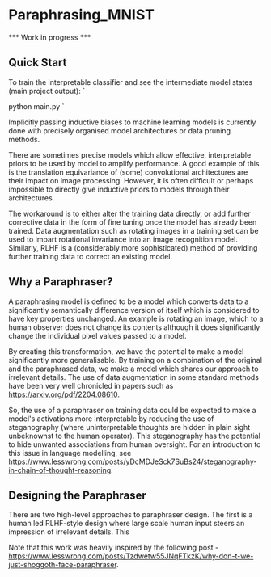 # Paraphrasing_MNIST
*** Work in progress ***

## Quick Start

To train the interpretable classifier and see the intermediate model states (main project output):
`

python main.py
`

Implicitly passing inductive biases to machine learning models is currently done with precisely organised model architectures or data pruning methods.

There are sometimes precise models which allow effective, interpretable priors to be used by model to amplify performance. A good example of this is the translation equivariance of (some) convolutional architectures are their impact on image processing. However, it is often difficult or perhaps impossible to directly give inductive priors to models through their architectures.

The workaround is to either alter the training data directly, or add further corrective data in the form of fine tuning once the model has already been trained. Data augmentation such as rotating images in a training set can be used to impart rotational invariance into an image recognition model. Similarly, RLHF is a (considerably more sophisticated) method of providing further training data to correct an existing model.

## Why a Paraphraser?

A paraphrasing model is defined to be a model which converts data to a significantly semantically difference version of itself which is considered to have key properties unchanged. An example is rotating an image, which to a human observer does not change its contents although it does significantly change the individual pixel values passed to a model. 

By creating this transformation, we have the potential to make a model significantly more generalisable. By training on a combination of the original and the paraphrased data, we make a model which shares our approach to irrelevant details. The use of data augmentation in some standard methods have been very well chronicled in papers such as https://arxiv.org/pdf/2204.08610.

So, the use of a paraphraser on training data could be expected to make a model's activations more interpretable by reducing the use of steganography (where uninterpretable thoughts are hidden in plain sight unbeknownst to the human operator). This steganography has the potential to hide unwanted associations from human oversight. For an introduction to this issue in language modelling, see https://www.lesswrong.com/posts/yDcMDJeSck7SuBs24/steganography-in-chain-of-thought-reasoning.

## Designing the Paraphraser

There are two high-level approaches to paraphraser design. The first is a human led RLHF-style design where large scale human input steers an impression of irrelevant details. This 

Note that this work was heavily inspired by the following post - https://www.lesswrong.com/posts/Tzdwetw55JNqFTkzK/why-don-t-we-just-shoggoth-face-paraphraser.
